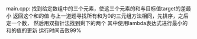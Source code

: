 main.cpp:
找到给定数组中的三个元素，使这三个元素的和与目标值target的差最小
返回这个和的值
与上一道题寻找所有和为0的三元组方法相同，先排序，之后定一个数，
然后用双指针法找到剩下的两个
其中使用lambda表达式进行最小的和的值的更新
运行时间击败99%
